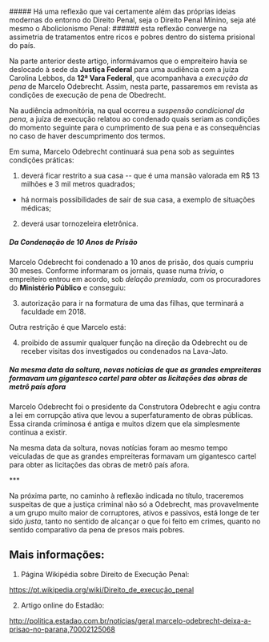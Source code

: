 <br>
##### Há uma reflexão que vai certamente além das próprias ideias modernas do entorno do Direito Penal, seja o Direito Penal Mínino, seja até mesmo o Abolicionismo Penal: 
###### esta reflexão converge na assimetria de tratamentos entre ricos e pobres dentro do sistema prisional do país.
<br>

Na parte anterior deste artigo, informávamos que o empreiteiro havia se deslocado à sede da **Justiça Federal** para uma audiência com a juíza Carolina Lebbos, da **12ª Vara Federal**, que acompanhava a _execução da pena_ de Marcelo Odebrecht. Assim, nesta parte, passaremos em revista as condições de execução de pena de Obedrecht.


Na audiência admonitória, na qual ocorreu a _suspensão condicional da pena_, a juíza de execução relatou ao condenado quais seriam as condições do momento seguinte para o cumprimento de sua pena e as consequências no caso de haver descumprimento dos termos.

Em suma, Marcelo Odebrecht continuará sua pena sob as seguintes condições práticas:

1. deverá ficar restrito a sua casa -- que é uma mansão valorada em R$ 13 milhões e 3 mil metros quadrados;
  - há normais possibilidades de sair de sua casa, a exemplo de situações médicas;
2. deverá usar tornozeleira eletrônica.

##### Da Condenação de 10 Anos de Prisão

Marcelo Odebrecht foi condenado a 10 anos de prisão, dos quais cumpriu 30 meses. Conforme informaram os jornais, quase numa _trivia_, o empreiteiro entrou em acordo, sob _delação premiada_, com os procuradores do **Ministério Público** e conseguiu:

3. autorização para ir na formatura de uma das filhas, que terminará a faculdade em 2018. 

Outra restrição é que Marcelo está:

4. proibido de assumir qualquer função na direção da Odebrecht ou de receber visitas dos investigados ou condenados na Lava-Jato.


##### Na mesma data da soltura, novas notícias de que as grandes empreiteras formavam um gigantesco cartel para obter as licitações das obras de metrô país afora

Marcelo Odebrecht foi o presidente da Construtora Odebrecht e agiu contra a lei em corrupção ativa que levou a superfaturamento de obras públicas.  Essa ciranda criminosa é antiga e muitos dizem que ela simplesmente continua a existir. 

Na mesma data da soltura, novas notícias foram ao mesmo tempo veiculadas de que as grandes empreiteras formavam um gigantesco cartel para obter as licitações das obras de metrô país afora.




\*\*\*

Na próxima parte, no caminho à reflexão indicada no título, traceremos suspeitas de que a justiça criminal não só a Odebrecht, mas provavelmente a um grupo muito maior de corruptores, ativos e passivos, está longe de ter sido _justa_, tanto no sentido de alcançar o que foi feito em crimes, quanto no sentido comparativo da pena de presos mais pobres.


Mais informações:
-----------------

1) Página Wikipédia sobre Direito de Execução Penal:

https://pt.wikipedia.org/wiki/Direito_de_execução_penal

2) Artigo online do Estadão:

http://politica.estadao.com.br/noticias/geral,marcelo-odebrecht-deixa-a-prisao-no-parana,70002125068
